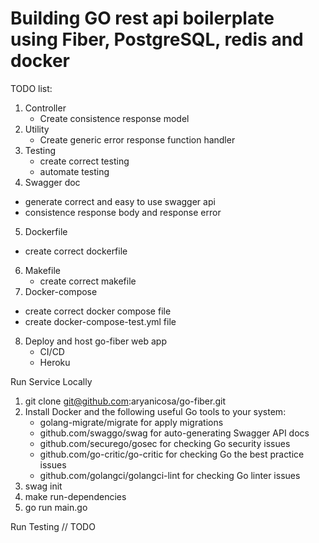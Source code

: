 # Building GO rest api boilerplate using Fiber, PostgreSQL, redis and docker

TODO list:
1. Controller
   - Create consistence response model
2. Utility
   - Create generic error response function handler
3. Testing
   - create correct testing
   - automate testing
4. Swagger doc
  - generate correct and easy to use swagger api
  - consistence response body and response error
5. Dockerfile
  - create correct dockerfile
6. Makefile
   - create correct makefile
7. Docker-compose
  - create correct docker compose file
  - create docker-compose-test.yml file
8. Deploy and host go-fiber web app
   - CI/CD
   - Heroku

Run Service Locally
1. git clone git@github.com:aryanicosa/go-fiber.git
2. Install Docker and the following useful Go tools to your system:
   - golang-migrate/migrate for apply migrations
   - github.com/swaggo/swag for auto-generating Swagger API docs
   - github.com/securego/gosec for checking Go security issues
   - github.com/go-critic/go-critic for checking Go the best practice issues
   - github.com/golangci/golangci-lint for checking Go linter issues
3. swag init
4. make run-dependencies
5. go run main.go

Run Testing // TODO
